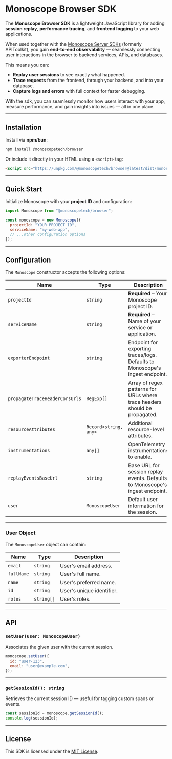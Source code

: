 # Monoscope Browser SDK

The **Monoscope Browser SDK** is a lightweight JavaScript library for adding **session replay**, **performance tracing**, and **frontend logging** to your web applications.

When used together with the [Monoscope Server SDKs](https://monoscopetech.com) (formerly APIToolkit), you gain **end-to-end observability** — seamlessly connecting user interactions in the browser to backend services, APIs, and databases.

This means you can:

- **Replay user sessions** to see exactly what happened.
- **Trace requests** from the frontend, through your backend, and into your database.
- **Capture logs and errors** with full context for faster debugging.

With the sdk, you can seamlessly monitor how users interact with your app, measure performance, and gain insights into issues — all in one place.

---

## Installation

Install via **npm/bun**:

```bash
npm install @monoscopetech/browser
```

Or include it directly in your HTML using a `<script>` tag:

```html
<script src="https://unpkg.com/@monoscopetech/browser@latest/dist/monoscope.min.js"></script>
```

---

## Quick Start

Initialize Monoscope with your **project ID** and configuration:

```javascript
import Monoscope from "@monoscopetech/browser";

const monoscope = new Monoscope({
  projectId: "YOUR_PROJECT_ID",
  serviceName: "my-web-app",
  // ...other configuration options
});
```

---

## Configuration

The `Monoscope` constructor accepts the following options:

| Name                           | Type                  | Description                                                                  |
| ------------------------------ | --------------------- | ---------------------------------------------------------------------------- |
| `projectId`                    | `string`              | **Required** – Your Monoscope project ID.                                    |
| `serviceName`                  | `string`              | **Required** – Name of your service or application.                          |
| `exporterEndpoint`             | `string`              | Endpoint for exporting traces/logs. Defaults to Monoscope's ingest endpoint. |
| `propagateTraceHeaderCorsUrls` | `RegExp[]`            | Array of regex patterns for URLs where trace headers should be propagated.   |
| `resourceAttributes`           | `Record<string, any>` | Additional resource-level attributes.                                        |
| `instrumentations`             | `any[]`               | OpenTelemetry instrumentations to enable.                                    |
| `replayEventsBaseUrl`          | `string`              | Base URL for session replay events. Defaults to Monoscope's ingest endpoint. |
| `user`                         | `MonoscopeUser`       | Default user information for the session.                                    |

---

### User Object

The `MonoscopeUser` object can contain:

| Name       | Type       | Description               |
| ---------- | ---------- | ------------------------- |
| `email`    | `string`   | User's email address.     |
| `fullName` | `string`   | User's full name.         |
| `name`     | `string`   | User's preferred name.    |
| `id`       | `string`   | User's unique identifier. |
| `roles`    | `string[]` | User's roles.             |

---

## API

### `setUser(user: MonoscopeUser)`

Associates the given user with the current session.

```javascript
monoscope.setUser({
  id: "user-123",
  email: "user@example.com",
});
```

---

### `getSessionId(): string`

Retrieves the current session ID — useful for tagging custom spans or events.

```javascript
const sessionId = monoscope.getSessionId();
console.log(sessionId);
```

---

## License

This SDK is licensed under the [MIT License](LICENSE).
